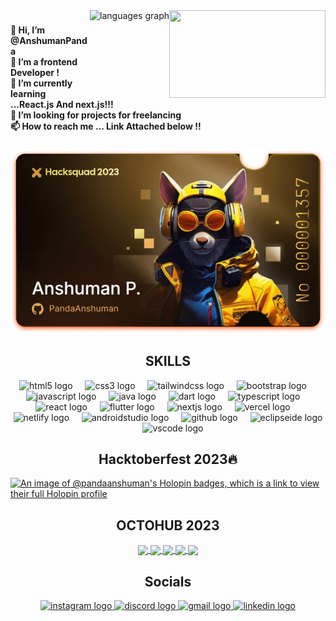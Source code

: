 <img align="right" width="250" height="140" src="https://user-images.githubusercontent.com/74038190/240906093-9be4d344-6782-461a-b5a6-32a07bf7b34e.gif"  />

 <img align="right" src="https://github-readme-stats.vercel.app/api/top-langs?username=PandaAnshuman&locale=en&hide_title=false&layout=compact&card_width=250&langs_count=6&theme=dracula&hide_border=false" height="140" alt="languages graph"  />


###

<h4 align="left">👋 Hi, I’m @AnshumanPanda<br>👀 I’m a frontend Developer !<br>🌱 I’m currently learning ...React.js And next.js!!!<br>💞️ I’m looking for projects for freelancing<br>📫 How to reach me ... Link Attached below !!</h4>

###



![Hacksquad_card](https://github.com/PandaAnshuman/badges/blob/main/anshuman-hacksquad.png?raw=true)


###
<h2 align="center"> SKILLS</h2>
<div align="center">
  <img src="https://skillicons.dev/icons?i=html" height="60" alt="html5 logo"  />
  <img width="12" />
  <img src="https://skillicons.dev/icons?i=css" height="60" alt="css3 logo"  />
  <img width="12" />
  <img src="https://skillicons.dev/icons?i=tailwind" height="60" alt="tailwindcss logo"  />
  <img width="12" />
  <img src="https://cdn.jsdelivr.net/gh/devicons/devicon/icons/bootstrap/bootstrap-original.svg" height="60" alt="bootstrap logo"  />
  <img width="12" />
  <img src="https://cdn.jsdelivr.net/gh/devicons/devicon/icons/javascript/javascript-original.svg" height="60" alt="javascript logo"  />
  <img width="12" />
  <img src="https://skillicons.dev/icons?i=java" height="60" alt="java logo"  />
  <img width="12" />
  <img src="https://cdn.simpleicons.org/dart/0175C2" height="60" alt="dart logo"  />
  <img width="12" />
  <img src="https://cdn.jsdelivr.net/gh/devicons/devicon/icons/typescript/typescript-original.svg" height="60" alt="typescript logo"  />
  <img width="12" />
  <img src="https://skillicons.dev/icons?i=react" height="60" alt="react logo"  />
  <img width="12" />
  <img src="https://cdn.jsdelivr.net/gh/devicons/devicon/icons/flutter/flutter-original.svg" height="60" alt="flutter logo"  />
  <img width="12" />
  <img src="https://skillicons.dev/icons?i=nextjs" height="60" alt="nextjs logo"  />
  <img width="12" />
  <img src="https://skillicons.dev/icons?i=vercel" height="60" alt="vercel logo"  />
  <img width="12" />
  <img src="https://skillicons.dev/icons?i=netlify" height="60" alt="netlify logo"  />
  <img width="12" />
  <img src="https://cdn.jsdelivr.net/gh/devicons/devicon/icons/androidstudio/androidstudio-original.svg" height="60" alt="androidstudio logo"  />
  <img width="12" />
  <img src="https://skillicons.dev/icons?i=github" height="60" alt="github logo"  />
  <img width="12" />
  <img src="https://skillicons.dev/icons?i=eclipse" height="60" alt="eclipseide logo"  />
  <img width="12" />
  <img src="https://skillicons.dev/icons?i=vscode" height="60" alt="vscode logo"  />
</div>
<h2 align="center"> Hacktoberfest 2023🔥</h2>

[![An image of @pandaanshuman's Holopin badges, which is a link to view their full Holopin profile](https://holopin.me/pandaanshuman)](https://holopin.io/@pandaanshuman)
<h2 align="center"> OCTOHUB 2023</h4>
<center>
<a href="https://octohub-cdh.vercel.app/">
<img align="center" height="150" src="https://ecertificates.onrender.com/badge/contributor/octohub2023/anshumanpanda710@gmail.com/level/0"  />
<img align="center" height="150" src="https://ecertificates.onrender.com/badge/contributor/octohub2023/anshumanpanda710@gmail.com/level/1"  />
<img align="center" height="150" src="https://ecertificates.onrender.com/badge/contributor/octohub2023/anshumanpanda710@gmail.com/level/2"  />
<img align="center" height="150" src="https://ecertificates.onrender.com/badge/contributor/octohub2023/anshumanpanda710@gmail.com/level/3"  />
<img align="center" height="150" src="https://ecertificates.onrender.com/badge/contributor/octohub2023/anshumanpanda710@gmail.com/level/4"  />
</a>
</center>




###

<div align="center">
  <h2 align="center"> Socials </h4>
  <a href="https://instagram.com/__a_n_s_h_u_10?igshid=MzNlNGNkZWQ4Mg==" target="_blank">
    <img src="https://img.shields.io/static/v1?message=Instagram&logo=instagram&label=&color=E4405F&logoColor=white&labelColor=&style=for-the-badge" height="35" alt="instagram logo"  />
  </a>
  <a href="https://discord.com/anshumanpanda07" target="_blank">
    <img src="https://img.shields.io/static/v1?message=Discord&logo=discord&label=&color=7289DA&logoColor=white&labelColor=&style=for-the-badge" height="35" alt="discord logo"  />
  </a>
  <a href="https://mail.google.com/mail/u/0/#inbox?compose=DmwnWrRpctKGBVlKjpQvqJlLvvBDPbsNfvMWXTntfXpLzJkHDfsffVJjXrPvTwXXXQzbcVsHrNlG" target="_blank">
    <img src="https://img.shields.io/static/v1?message=Gmail&logo=gmail&label=&color=D14836&logoColor=white&labelColor=&style=for-the-badge" height="35" alt="gmail logo"  />
  </a>
  <a href="https://www.linkedin.com/in/anshuman-panda-575562258/" target="_blank">
    <img src="https://img.shields.io/static/v1?message=LinkedIn&logo=linkedin&label=&color=0077B5&logoColor=white&labelColor=&style=for-the-badge" height="35" alt="linkedin logo"  />
  </a>
</div>
